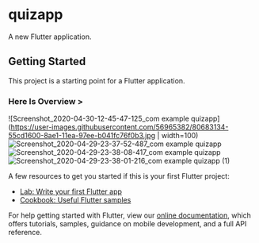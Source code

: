 # quizapp

A new Flutter application.

## Getting Started

This project is a starting point for a Flutter application.


### Here Is Overview >

![Screenshot_2020-04-30-12-45-47-125_com example quizapp](https://user-images.githubusercontent.com/56965382/80683134-55cd1600-8ae1-11ea-97ee-b041fc76f0b3.jpg | width=100)
![Screenshot_2020-04-29-23-37-52-487_com example quizapp](https://user-images.githubusercontent.com/56965382/80683542-00ddcf80-8ae2-11ea-8047-7610f230fd63.jpg)
![Screenshot_2020-04-29-23-38-08-417_com example quizapp](https://user-images.githubusercontent.com/56965382/80683772-531ef080-8ae2-11ea-8917-dfc799bdbcdf.jpg)
![Screenshot_2020-04-29-23-38-01-216_com example quizapp (1)](https://user-images.githubusercontent.com/56965382/80683787-5914d180-8ae2-11ea-9bf2-77758567730a.jpg)



A few resources to get you started if this is your first Flutter project:

- [Lab: Write your first Flutter app](https://flutter.dev/docs/get-started/codelab)
- [Cookbook: Useful Flutter samples](https://flutter.dev/docs/cookbook)

For help getting started with Flutter, view our
[online documentation](https://flutter.dev/docs), which offers tutorials,
samples, guidance on mobile development, and a full API reference.
